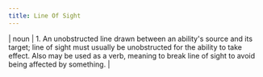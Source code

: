 ```yaml
---
title: Line Of Sight
---
```

| noun | 1.  	An unobstructed line drawn between an ability's source and its target; line of sight must usually be unobstructed for the ability to take effect. Also may be used as a verb, meaning to break line of sight to avoid being affected by something.	|